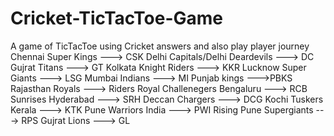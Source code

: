 # Cricket-TicTacToe-Game
A game of TicTacToe using Cricket answers and also play player journey
Chennai Super Kings ---> CSK
Delhi Capitals/Delhi Deardevils ---> DC
Gujrat Titans ---> GT
Kolkata Knight Riders ---> KKR
Lucknow Super Giants ---> LSG
Mumbai Indians ---> MI
Punjab kings --->PBKS
Rajasthan Royals ---> Riders
Royal Challenegers Bengaluru ---> RCB
Sunrises Hyderabad ---> SRH
Deccan Chargers ---> DCG
Kochi Tuskers Kerala ---> KTK
Pune Warriors India ---> PWI
Rising Pune Supergiants ---> RPS
Gujrat Lions ---> GL
